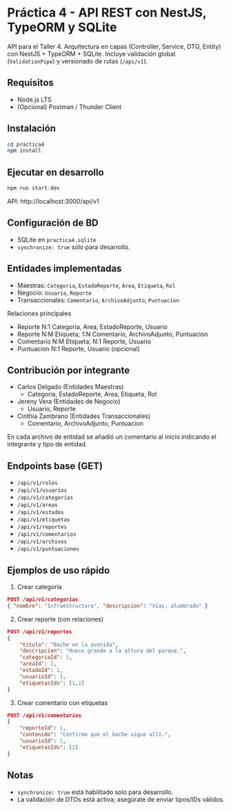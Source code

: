 # Práctica 4 - API REST con NestJS, TypeORM y SQLite

API para el Taller 4. Arquitectura en capas (Controller, Service, DTO, Entity) con NestJS + TypeORM + SQLite. Incluye validación global (`ValidationPipe`) y versionado de rutas (`/api/v1`).

## Requisitos
- Node.js LTS
- (Opcional) Postman / Thunder Client

## Instalación
```powershell
cd practica4
npm install
```

## Ejecutar en desarrollo
```powershell
npm run start:dev
```
API: http://localhost:3000/api/v1

## Configuración de BD
- SQLite en `practica4.sqlite`
- `synchronize: true` sólo para desarrollo.

## Entidades implementadas
- Maestras: `Categoria`, `EstadoReporte`, `Area`, `Etiqueta`, `Rol`
- Negocio: `Usuario`, `Reporte`
- Transaccionales: `Comentario`, `ArchivoAdjunto`, `Puntuacion`

Relaciones principales
- Reporte N:1 Categoria, Area, EstadoReporte, Usuario
- Reporte N:M Etiqueta; 1:N Comentario, ArchivoAdjunto, Puntuacion
- Comentario N:M Etiqueta; N:1 Reporte, Usuario
- Puntuacion N:1 Reporte, Usuario (opcional)

## Contribución por integrante
- Carlos Delgado (Entidades Maestras)
	- Categoria, EstadoReporte, Area, Etiqueta, Rol
- Jereny Vera (Entidades de Negocio)
	- Usuario, Reporte
- Cinthia Zambrano (Entidades Transaccionales)
	- Comentario, ArchivoAdjunto, Puntuacion

En cada archivo de entidad se añadió un comentario al inicio indicando el integrante y tipo de entidad.

## Endpoints base (GET)
- `/api/v1/roles`
- `/api/v1/usuarios`
- `/api/v1/categorias`
- `/api/v1/areas`
- `/api/v1/estados`
- `/api/v1/etiquetas`
- `/api/v1/reportes`
- `/api/v1/comentarios`
- `/api/v1/archivos`
- `/api/v1/puntuaciones`

## Ejemplos de uso rápido
1. Crear categoría
```json
POST /api/v1/categorias
{ "nombre": "Infraestructura", "descripcion": "Vías, alumbrado" }
```
2. Crear reporte (con relaciones)
```json
POST /api/v1/reportes
{
	"titulo": "Bache en la avenida",
	"descripcion": "Hueco grande a la altura del parque.",
	"categoriaId": 1,
	"areaId": 1,
	"estadoId": 1,
	"usuarioId": 1,
	"etiquetasIds": [1,2]
}
```
3. Crear comentario con etiquetas
```json
POST /api/v1/comentarios
{
	"reporteId": 1,
	"contenido": "Confirmo que el bache sigue allí.",
	"usuarioId": 1,
	"etiquetasIds": [2]
}
```

## Notas
- `synchronize: true` está habilitado solo para desarrollo.
- La validación de DTOs está activa; asegúrate de enviar tipos/IDs válidos.
